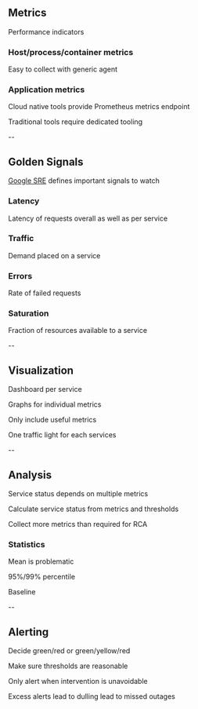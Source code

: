 ## Metrics

<i class="fas fa-sitemap fa-5x"></i><!-- .element: style="float: right;" -->

Performance indicators

### Host/process/container metrics

Easy to collect with generic agent

### Application metrics

Cloud native tools provide Prometheus metrics endpoint

Traditional tools require dedicated tooling

--

## Golden Signals

<i class="fas fa-traffic-light fa-5x"></i><!-- .element: style="float: right;" -->

[Google SRE](https://landing.google.com/sre/sre-book/toc/index.html) defines important signals to watch

### Latency

Latency of requests overall as well as per service

### Traffic

Demand placed on a service

### Errors

Rate of failed requests

### Saturation

Fraction of resources available to a service

--

## Visualization

<i class="fas fa-chart-area fa-5x"></i><!-- .element: style="float: right;" -->

Dashboard per service

Graphs for individual metrics

Only include useful metrics

One traffic light for each services

--

## Analysis

<i class="fas fa-binoculars fa-5x"></i><!-- .element: style="float: right;" -->

Service status depends on multiple metrics

Calculate service status from metrics and thresholds

Collect more metrics than required for RCA

### Statistics

Mean is problematic

95%/99% percentile

Baseline

--

## Alerting

<i class="fas fa-bell fa-5x"></i><!-- .element: style="float: right;" -->

Decide green/red or green/yellow/red

Make sure thresholds are reasonable

Only alert when intervention is unavoidable

Excess alerts lead to dulling lead to missed outages
